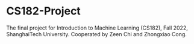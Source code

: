 # CS182-Project
The final project for Introduction to Machine Learning (CS182), Fall 2022, ShanghaiTech University. Cooperated by Zeen Chi and Zhongxiao Cong.
